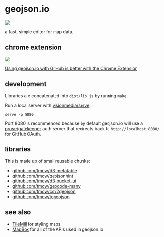 # geojson.io

![](http://i.cloudup.com/kz3BAF7Hnx.png)

a fast, simple editor for map data.

## chrome extension

[![](http://farm8.staticflickr.com/7427/9501469193_1f3522dee8_o.png)](https://chrome.google.com/webstore/detail/geojsonio/oibjgofbhldcajfamjganpeacipebckp)

[Using geojson.io with GitHub is better with the Chrome Extension](https://chrome.google.com/webstore/detail/geojsonio/oibjgofbhldcajfamjganpeacipebckp)

## development

Libraries are concatenated into `dist/lib.js` by running `make`.

Run a local server with [visionmedia/serve](https://github.com/visionmedia/serve):

    serve -p 8080

Port 8080 is recommended because by default geojson.io will use a
[prose/gatekeeper](https://github.com/prose/gatekeeper) auth server that redirects
back to `http://localhost:8080/` for GitHub OAuth.

## libraries

This is made up of small reusable chunks:

* <a href='http://github.com/tmcw/d3-metatable'>github.com/tmcw/d3-metatable</a>
* <a href='http://github.com/tmcw/geojsonhint'>github.com/tmcw/geojsonhint</a>
* <a href='http://github.com/tmcw/d3-bucket-ui'>github.com/tmcw/d3-bucket-ui</a>
* <a href='http://github.com/tmcw/geocode-many'>github.com/tmcw/geocode-many</a>
* <a href='http://github.com/tmcw/csv2geojson'>github.com/tmcw/csv2geojson</a>
* <a href='http://github.com/tmcw/togeojson'>github.com/tmcw/togeojson</a>

## see also

* [TileMill](http://www.mapbox.com/tilemill/) for styling maps
* [MapBox](http://www.mapbox.com/) for all of the APIs used in geojson.io
